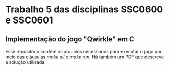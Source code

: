 # Trabalho 5 das disciplinas SSC0600 e SSC0601
## Implementação do jogo "Qwirkle" em C 
Esse repositório contém os arquivos necessários para executar o jogo por meio das cláusulas *make all* e *make run*. Há também um PDF que descreve a solução
utilizada.
